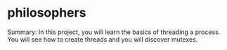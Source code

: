 # philosophers

Summary:
In this project, you will learn the basics of threading a process.
You will see how to create threads and you will discover mutexes.
